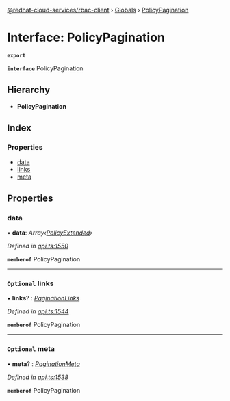 [@redhat-cloud-services/rbac-client](../README.md) › [Globals](../globals.md) › [PolicyPagination](policypagination.md)

# Interface: PolicyPagination

**`export`** 

**`interface`** PolicyPagination

## Hierarchy

* **PolicyPagination**

## Index

### Properties

* [data](policypagination.md#data)
* [links](policypagination.md#optional-links)
* [meta](policypagination.md#optional-meta)

## Properties

###  data

• **data**: *Array‹[PolicyExtended](policyextended.md)›*

*Defined in [api.ts:1550](https://github.com/RedHatInsights/javascript-clients/blob/master/packages/rbac/api.ts#L1550)*

**`memberof`** PolicyPagination

___

### `Optional` links

• **links**? : *[PaginationLinks](paginationlinks.md)*

*Defined in [api.ts:1544](https://github.com/RedHatInsights/javascript-clients/blob/master/packages/rbac/api.ts#L1544)*

**`memberof`** PolicyPagination

___

### `Optional` meta

• **meta**? : *[PaginationMeta](paginationmeta.md)*

*Defined in [api.ts:1538](https://github.com/RedHatInsights/javascript-clients/blob/master/packages/rbac/api.ts#L1538)*

**`memberof`** PolicyPagination
